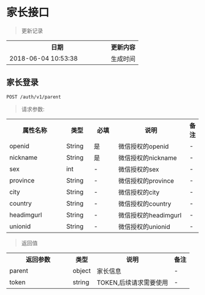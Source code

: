 # 家长接口

> 更新记录

<table>
    <tr>
        <th style="width:250px;">日期</th>
        <th>更新内容</th>
    </tr>
    <tr>
        <td>2018-06-04 10:53:38</td>
        <td>生成时间</td>
    </tr>
</table>


## 家长登录
```
POST /auth/v1/parent
```

> 请求参数:

<table>
    <tr>
        <th style="width:150px;">属性名称</th>
        <th style="width:60px;">类型</th>
        <th style="width:60px;">必填</th>
        <th style="width:200px;">说明</th>
        <th>备注</th>
    </tr>
    <tr>
        <td>openid</td>
        <td>String</td>
        <td>是</td>
        <td>微信授权的openid</td>
        <td>-</td>
    </tr>
    <tr>
        <td>nickname</td>
        <td>String</td>
        <td>是</td>
        <td>微信授权的nickname</td>
        <td>-</td>
    </tr>
    <tr>
        <td>sex</td>
        <td>int</td>
        <td>-</td>
        <td>微信授权的sex</td>
        <td>-</td>
    </tr>
    <tr>
        <td>province</td>
        <td>String</td>
        <td>-</td>
        <td>微信授权的province</td>
        <td>-</td>
    </tr>
    <tr>
        <td>city</td>
        <td>String</td>
        <td>-</td>
        <td>微信授权的city</td>
        <td>-</td>
    </tr>
    <tr>
        <td>country</td>
        <td>String</td>
        <td>-</td>
        <td>微信授权的country</td>
        <td>-</td>
    </tr>
    <tr>
        <td>headimgurl</td>
        <td>String</td>
        <td>-</td>
        <td>微信授权的headimgurl</td>
        <td>-</td>
    </tr>
    <tr>
        <td>unionid</td>
        <td>String</td>
        <td>-</td>
        <td>微信授权的unionid</td>
        <td>-</td>
    </tr>
</table>
    
> 返回值

<table>
    <tr>
        <th style="width:150px;">返回参数</th>
        <th>类型</th>
        <th>说明</th>
        <th>备注</th>
    </tr>
    <tr>
        <td>parent</td>
        <td>object</td>
        <td>家长信息</td>
        <td>-</td>
    </tr>
    <tr>
        <td>token</td>
        <td>string</td>
        <td>TOKEN,后续请求需要使用</td>
        <td>-</td>
    </tr>
</table>